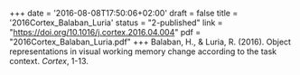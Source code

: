 +++
date = '2016-08-08T17:50:06+02:00'
draft = false
title = '2016Cortex_Balaban_Luria'
status = "2-published"
link = "https://doi.org/10.1016/j.cortex.2016.04.004"
pdf = "2016Cortex_Balaban_Luria.pdf"
+++
Balaban, H., & Luria, R. (2016). Object representations in visual working memory change according to the task context. *Cortex*, 1-13.